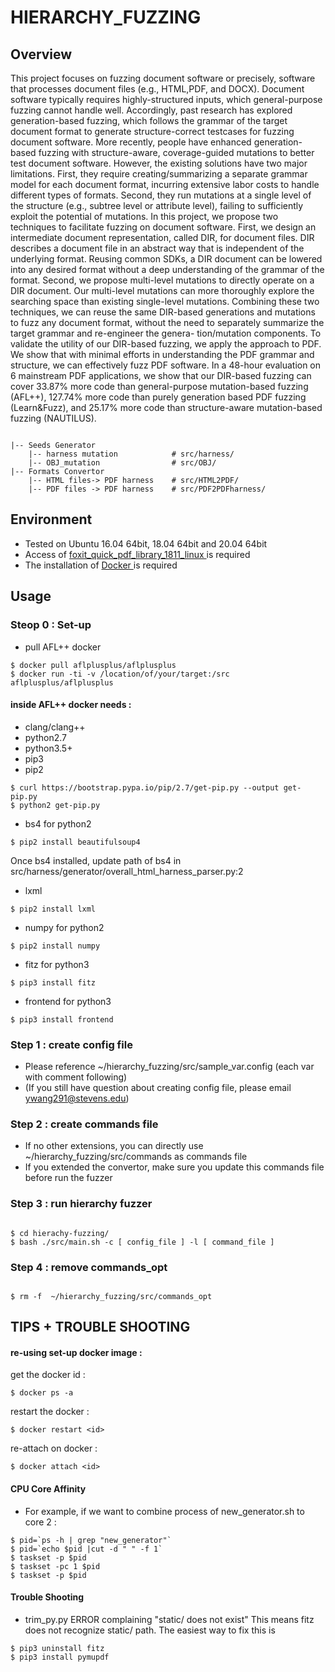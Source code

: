 # HIERARCHY_FUZZING

## Overview
This project focuses on fuzzing document software or precisely, software that processes document files (e.g., HTML,PDF, and DOCX). Document software typically requires highly-structured inputs, which general-purpose fuzzing cannot handle well. Accordingly, past research has explored generation-based fuzzing, which follows the grammar of the target document format to generate structure-correct testcases for fuzzing document software. More recently, people have enhanced generation-based fuzzing with structure-aware, coverage-guided mutations to better test document software. However, the existing solutions have two major limitations. First, they require creating/summarizing a separate grammar model for each document format, incurring extensive labor costs to handle different types of formats. Second, they run mutations at a single level of the structure (e.g., subtree level or attribute level), failing to sufficiently exploit the potential of mutations.
In this project, we propose two techniques to facilitate fuzzing on document software. First, we design an intermediate document representation, called DIR, for document files. DIR describes a document file in an abstract way that is independent of the underlying format. Reusing common SDKs, a DIR document can be lowered into any desired format without a deep understanding of the grammar of the format. Second, we propose multi-level mutations to directly operate on a DIR document. Our multi-level mutations can more thoroughly explore the searching space than existing single-level mutations. Combining these two techniques, we can reuse the same DIR-based generations and mutations to fuzz any document format, without the need to separately summarize the target grammar and re-engineer the genera-
tion/mutation components.
To validate the utility of our DIR-based fuzzing, we apply the approach to PDF. We show that with minimal efforts in understanding the PDF grammar and structure, we can effectively fuzz PDF software. In a 48-hour evaluation on 6 mainstream PDF applications, we show that our DIR-based fuzzing can cover 33.87% more code than general-purpose mutation-based fuzzing (AFL++), 127.74% more code than purely generation based PDF fuzzing (Learn&Fuzz), and 25.17% more code than structure-aware mutation-based
fuzzing (NAUTILUS).


```console

|-- Seeds Generator 
	|-- harness mutation            # src/harness/
	|-- OBJ_mutation                # src/OBJ/
|-- Formats Convertor 
	|-- HTML files-> PDF harness    # src/HTML2PDF/
	|-- PDF files -> PDF harness    # src/PDF2PDFharness/
```



## Environment
- Tested on Ubuntu 16.04 64bit, 18.04 64bit and 20.04 64bit
- Access of [ foxit_quick_pdf_library_1811_linux ](https://developers.foxit.com/developer-hub/documents/quick-pdf-library/) is required
- The installation of [ Docker ](https://developers.foxit.com/developer-hub/documents/quick-pdf-library/) is required

## Usage

### Steop 0 : Set-up 

- pull AFL++ docker

```shell
$ docker pull aflplusplus/aflplusplus
$ docker run -ti -v /location/of/your/target:/src aflplusplus/aflplusplus
```

#### inside AFL++ docker needs :

- clang/clang++
- python2.7
- python3.5+
- pip3
- pip2

```shell
$ curl https://bootstrap.pypa.io/pip/2.7/get-pip.py --output get-pip.py
$ python2 get-pip.py
```
- bs4 for python2
```shell
$ pip2 install beautifulsoup4
```
Once bs4 installed, update path of bs4 in src/harness/generator/overall_html_harness_parser.py:2

- lxml
```shell
$ pip2 install lxml
```
- numpy for python2
```shell
$ pip2 install numpy
```
- fitz for python3
```shell
$ pip3 install fitz
```
- frontend for python3
```shell
$ pip3 install frontend
```



### Step 1 : create config file

- Please reference ~/hierarchy_fuzzing/src/sample_var.config (each var with comment following)
- (If you still have question about creating config file, please email ywang291@stevens.edu)

### Step 2 : create commands file

- If no other extensions, you can directly use ~/hierarchy_fuzzing/src/commands as commands file
- If you extended the convertor, make sure you update this commands file before run the fuzzer

### Step 3 : run hierarchy fuzzer 

~~~{.sh}

$ cd hierachy-fuzzing/
$ bash ./src/main.sh -c [ config_file ] -l [ command_file ]

~~~

### Step 4 : remove commands_opt

~~~{.sh}

$ rm -f  ~/hierarchy_fuzzing/src/commands_opt

~~~

## TIPS + TROUBLE SHOOTING

#### re-using set-up docker image : 
get the docker id :
```shell 
$ docker ps -a
```
restart the docker :
```shell
$ docker restart <id>
```
re-attach on docker :
```shell
$ docker attach <id>
```
#### CPU Core Affinity 
- For example, if we want to combine process of new_generator.sh to core 2 :
```shell
$ pid=`ps -h | grep "new_generator"`
$ pid=`echo $pid |cut -d " " -f 1`
$ taskset -p $pid
$ taskset -pc 1 $pid
$ taskset -p $pid
```
#### Trouble Shooting
- trim_py.py ERROR complaining "static/ does not exist"
  This means fitz does not recognize static/ path. The easiest way to fix this is 
```shell
$ pip3 uninstall fitz
$ pip3 install pymupdf
```  
 




